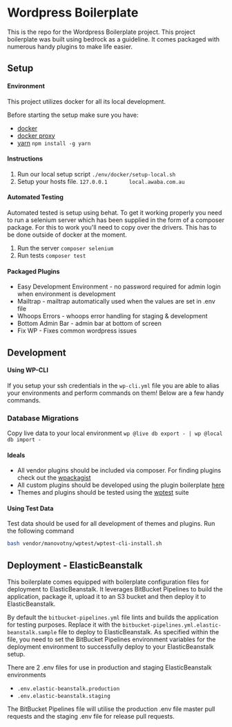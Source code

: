 Wordpress Boilerplate 
===================

This is the repo for the Wordpress Boilerplate project. This project boilerplate was built using bedrock as a guideline. 
It comes packaged with numerous handy plugins to make life easier. 

Setup
-------------

#### **Environment**

This project utilizes docker for all its local development. 

Before starting the setup make sure you have:
- [docker](https://www.docker.com/)
- [docker proxy](https://4mation.atlassian.net/wiki/display/PD/Docker+Proxy)
- [yarn](https://yarnpkg.com/en/) `npm install -g yarn`

#### **Instructions**

1. Run our local setup script `./env/docker/setup-local.sh`
2. Setup your hosts file. `127.0.0.1       local.awaba.com.au`


#### **Automated Testing**

Automated tested is setup using behat. To get it working properly you need to run a selenium server which 
has been supplied in the form of a composer package. For this to work you'll need to copy over
the drivers. This has to be done outside of docker at the moment. 

1. Run the server `composer selenium`
2. Run tests `composer test`

#### **Packaged Plugins**

- Easy Development Environment - no password required for admin login when environment is development
- Mailtrap - mailtrap automatically used when the values are set in .env file
- Whoops Errors - whoops error handling for staging & development
- Bottom Admin Bar - admin bar at bottom of screen
- Fix WP - Fixes common wordpress issues 

Development 
-------------

#### **Using WP-CLI**

If you setup your ssh credentials in the `wp-cli.yml` file you are able to alias your environments and perform commands on them! Below are a few handy commands.

### Database Migrations ###
Copy live data to your local environment
`wp @live db export - | wp @local db import -`


#### **Ideals**

 - All vendor plugins should be included via composer. For finding plugins check out the [wpackagist](https://wpackagist.org/)
 - All custom plugins should be developed using the plugin boilerplate [here](https://bitbucket.org/harlan_wilton/plugin-boilerplate/overview) 
 - Themes and plugins should be tested using the [wptest](https://github.com/poststatus/wptest) suite

#### **Using Test Data**

Test data should be used for all development of themes and plugins.
Run the following command
```bash
bash vendor/manovotny/wptest/wptest-cli-install.sh
```

Deployment - ElasticBeanstalk
-------------

This boilerplate comes equipped with boilerplate configuration files for deployment to ElasticBeanstalk. It leverages 
BitBucket Pipelines to build the application, package it, upload it to an S3 bucket and then deploy it to ElasticBeanstalk.

By default the `bitbucket-pipelines.yml` file lints and builds the application for testing purposes.
Replace it with the `bitbucket-pipelines.yml.elastic-beanstalk.sample` file to deploy to ElasticBeanstalk. As specified
within the file, you need to set the BitBucket Pipelines environment variables for the deployment environment to 
successfully deploy to your ElasticBeanstalk setup.

There are 2 .env files for use in production and staging ElasticBeanstalk environments
 - `.env.elastic-beanstalk.production`
 - `.env.elastic-beanstalk.staging`

The BitBucket Pipelines file will utilise the production .env file master pull requests and the staging .env file
for release pull requests.
